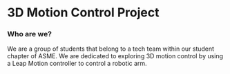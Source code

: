 # 3D Motion Control Project

### Who are we?
We are a group of students that belong to a tech team within our student chapter of ASME.  We are dedicated to exploring
3D motion control by using a Leap Motion controller to control a robotic arm.
